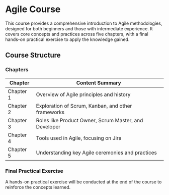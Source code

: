# Agile Course

This course provides a comprehensive introduction to Agile methodologies, designed for both beginners and those with intermediate experience. It covers core concepts and practices across five chapters, with a final hands-on practical exercise to apply the knowledge gained.


## Course Structure

### Chapters

| Chapter     | Content Summary                                      |
| ----------- | ---------------------------------------------------- |
| Chapter 1   | Overview of Agile principles and history             |
| Chapter 2   | Exploration of Scrum, Kanban, and other frameworks   |
| Chapter 3   | Roles like Product Owner, Scrum Master, and Developer|
| Chapter 4   | Tools used in Agile, focusing on Jira                |
| Chapter 5   | Understanding key Agile ceremonies and practices     |


### Final Practical Exercise

A hands-on practical exercise will be conducted at the end of the course to reinforce the concepts learned.

